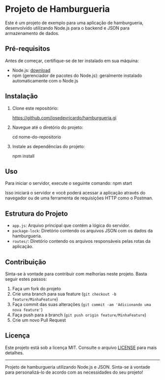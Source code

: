 # Projeto de Hamburgueria

Este é um projeto de exemplo para uma aplicação de hamburgueria, desenvolvido utilizando Node.js para o backend e JSON para armazenamento de dados.

## Pré-requisitos

Antes de começar, certifique-se de ter instalado em sua máquina:
- Node.js: [download](https://nodejs.org/)
- npm (gerenciador de pacotes do Node.js): geralmente instalado automaticamente com o Node.js

## Instalação

1. Clone este repositório:

   https://github.com/josedevricardo/hamburgueria.gi

3. Navegue até o diretório do projeto:

   cd nome-do-repositorio

4. Instale as dependências do projeto:

   npm install


## Uso

Para iniciar o servidor, execute o seguinte comando:
npm start


Isso iniciará o servidor e você poderá acessar a aplicação através do navegador ou de uma ferramenta de requisições HTTP como o Postman.

## Estrutura do Projeto

- `app.js`: Arquivo principal que contém a lógica do servidor.
- `package-lock`: Diretório contendo os arquivos JSON com os dados da hamburgueria.
- `routes/`: Diretório contendo os arquivos responsáveis pelas rotas da aplicação.


## Contribuição

Sinta-se à vontade para contribuir com melhorias neste projeto. Basta seguir estes passos:
1. Faça um fork do projeto
2. Crie uma branch para sua feature (`git checkout -b feature/MinhaFeature`)
3. Faça commit das suas alterações (`git commit -am 'Adicionando uma nova feature'`)
4. Faça push para a branch (`git push origin feature/MinhaFeature`)
5. Crie um novo Pull Request

## Licença

Este projeto está sob a licença MIT. Consulte o arquivo [LICENSE](LICENSE) para mais detalhes.

---

Projeto de hamburgueria utilizando Node.js e JSON. Sinta-se à vontade para personalizá-lo de acordo com as necessidades do seu projeto!
